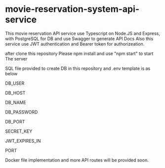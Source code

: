 ﻿# movie-reservation-system-api-service

This movie reservation API service use Typescript on Node.JS and Express, with PostgreSQL for DB and use Swagger to generate API Docs
Also this service use JWT authentication and Bearer token for authorizeation.

after clone this repository Please npm install and use "npm start" to start The server

SQL file provided to create DB in this repository and .env template is as below

DB_USER

DB_HOST

DB_NAME

DB_PASSWORD

DB_PORT

SECRET_KEY

JWT_EXPIRES_IN

PORT

Docker file implementation and more API routes will be provided soon.
